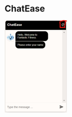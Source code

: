 # ChatEase


![landing](https://github.com/ChinmayDharwad24/ChatEase/blob/master/readme_images/landing.jpg)
